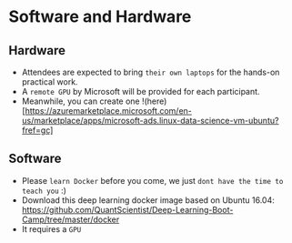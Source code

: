 # Software and Hardware


## Hardware
- Attendees are expected to bring `their own laptops` for the hands-on practical work.
- A `remote GPU` by Microsoft will be provided for each participant. 
- Meanwhile, you can create one !(here)[https://azuremarketplace.microsoft.com/en-us/marketplace/apps/microsoft-ads.linux-data-science-vm-ubuntu?fref=gc]

## Software
- Please `learn Docker` before you come, we just `dont have the time to teach you` :)
- Download this deep learning docker image based on Ubuntu 16.04: https://github.com/QuantScientist/Deep-Learning-Boot-Camp/tree/master/docker
- It requires a `GPU`
